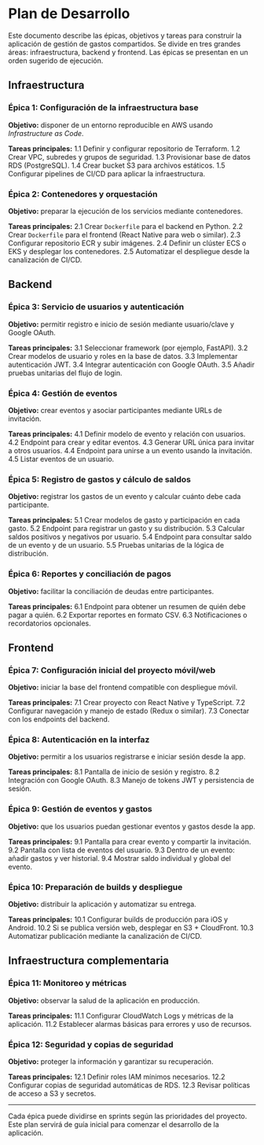 # Plan de Desarrollo

Este documento describe las épicas, objetivos y tareas para construir la aplicación de gestión de gastos compartidos. Se divide en tres grandes áreas: infraestructura, backend y frontend. Las épicas se presentan en un orden sugerido de ejecución.

## Infraestructura

### Épica 1: Configuración de la infraestructura base
**Objetivo:** disponer de un entorno reproducible en AWS usando _Infrastructure as Code_.

**Tareas principales:**
1.1 Definir y configurar repositorio de Terraform.
1.2 Crear VPC, subredes y grupos de seguridad.
1.3 Provisionar base de datos RDS (PostgreSQL).
1.4 Crear bucket S3 para archivos estáticos.
1.5 Configurar pipelines de CI/CD para aplicar la infraestructura.

### Épica 2: Contenedores y orquestación
**Objetivo:** preparar la ejecución de los servicios mediante contenedores.

**Tareas principales:**
2.1 Crear `Dockerfile` para el backend en Python.
2.2 Crear `Dockerfile` para el frontend (React Native para web o similar).
2.3 Configurar repositorio ECR y subir imágenes.
2.4 Definir un clúster ECS o EKS y desplegar los contenedores.
2.5 Automatizar el despliegue desde la canalización de CI/CD.

## Backend

### Épica 3: Servicio de usuarios y autenticación
**Objetivo:** permitir registro e inicio de sesión mediante usuario/clave y Google OAuth.

**Tareas principales:**
3.1 Seleccionar framework (por ejemplo, FastAPI).
3.2 Crear modelos de usuario y roles en la base de datos.
3.3 Implementar autenticación JWT.
3.4 Integrar autenticación con Google OAuth.
3.5 Añadir pruebas unitarias del flujo de login.

### Épica 4: Gestión de eventos
**Objetivo:** crear eventos y asociar participantes mediante URLs de invitación.

**Tareas principales:**
4.1 Definir modelo de evento y relación con usuarios.
4.2 Endpoint para crear y editar eventos.
4.3 Generar URL única para invitar a otros usuarios.
4.4 Endpoint para unirse a un evento usando la invitación.
4.5 Listar eventos de un usuario.

### Épica 5: Registro de gastos y cálculo de saldos
**Objetivo:** registrar los gastos de un evento y calcular cuánto debe cada participante.

**Tareas principales:**
5.1 Crear modelos de gasto y participación en cada gasto.
5.2 Endpoint para registrar un gasto y su distribución.
5.3 Calcular saldos positivos y negativos por usuario.
5.4 Endpoint para consultar saldo de un evento y de un usuario.
5.5 Pruebas unitarias de la lógica de distribución.

### Épica 6: Reportes y conciliación de pagos
**Objetivo:** facilitar la conciliación de deudas entre participantes.

**Tareas principales:**
6.1 Endpoint para obtener un resumen de quién debe pagar a quién.
6.2 Exportar reportes en formato CSV.
6.3 Notificaciones o recordatorios opcionales.

## Frontend

### Épica 7: Configuración inicial del proyecto móvil/web
**Objetivo:** iniciar la base del frontend compatible con despliegue móvil.

**Tareas principales:**
7.1 Crear proyecto con React Native y TypeScript.
7.2 Configurar navegación y manejo de estado (Redux o similar).
7.3 Conectar con los endpoints del backend.

### Épica 8: Autenticación en la interfaz
**Objetivo:** permitir a los usuarios registrarse e iniciar sesión desde la app.

**Tareas principales:**
8.1 Pantalla de inicio de sesión y registro.
8.2 Integración con Google OAuth.
8.3 Manejo de tokens JWT y persistencia de sesión.

### Épica 9: Gestión de eventos y gastos
**Objetivo:** que los usuarios puedan gestionar eventos y gastos desde la app.

**Tareas principales:**
9.1 Pantalla para crear evento y compartir la invitación.
9.2 Pantalla con lista de eventos del usuario.
9.3 Dentro de un evento: añadir gastos y ver historial.
9.4 Mostrar saldo individual y global del evento.

### Épica 10: Preparación de builds y despliegue
**Objetivo:** distribuir la aplicación y automatizar su entrega.

**Tareas principales:**
10.1 Configurar builds de producción para iOS y Android.
10.2 Si se publica versión web, desplegar en S3 + CloudFront.
10.3 Automatizar publicación mediante la canalización de CI/CD.

## Infraestructura complementaria

### Épica 11: Monitoreo y métricas
**Objetivo:** observar la salud de la aplicación en producción.

**Tareas principales:**
11.1 Configurar CloudWatch Logs y métricas de la aplicación.
11.2 Establecer alarmas básicas para errores y uso de recursos.

### Épica 12: Seguridad y copias de seguridad
**Objetivo:** proteger la información y garantizar su recuperación.

**Tareas principales:**
12.1 Definir roles IAM mínimos necesarios.
12.2 Configurar copias de seguridad automáticas de RDS.
12.3 Revisar políticas de acceso a S3 y secretos.

---

Cada épica puede dividirse en sprints según las prioridades del proyecto. Este plan servirá de guía inicial para comenzar el desarrollo de la aplicación.
